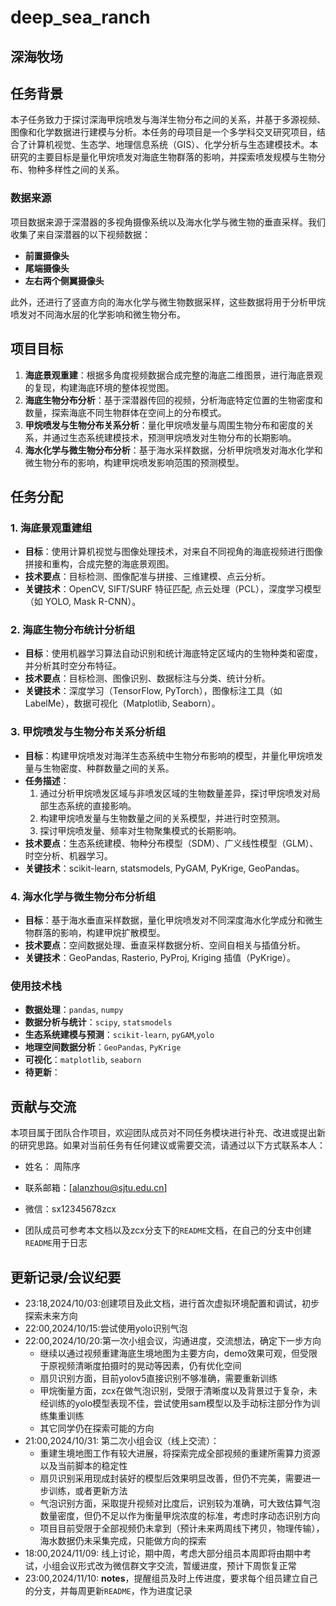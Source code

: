 # deep_sea_ranch
## 深海牧场

## 任务背景

本子任务致力于探讨深海甲烷喷发与海洋生物分布之间的关系，并基于多源视频、图像和化学数据进行建模与分析。本任务的母项目是一个多学科交叉研究项目，结合了计算机视觉、生态学、地理信息系统（GIS）、化学分析与生态建模技术。本研究的主要目标是量化甲烷喷发对海底生物群落的影响，并探索喷发规模与生物分布、物种多样性之间的关系。

### 数据来源

项目数据来源于深潜器的多视角摄像系统以及海水化学与微生物的垂直采样。我们收集了来自深潜器的以下视频数据：

- **前置摄像头**
- **尾端摄像头**
- **左右两个侧翼摄像头**

此外，还进行了竖直方向的海水化学与微生物数据采样，这些数据将用于分析甲烷喷发对不同海水层的化学影响和微生物分布。

## 项目目标

1. **海底景观重建**：根据多角度视频数据合成完整的海底二维图景，进行海底景观的复现，构建海底环境的整体视觉图。
2. **海底生物分布分析**：基于深潜器传回的视频，分析海底特定位置的生物密度和数量，探索海底不同生物群体在空间上的分布模式。
3. **甲烷喷发与生物分布关系分析**：量化甲烷喷发量与周围生物分布和密度的关系，并通过生态系统建模技术，预测甲烷喷发对生物分布的长期影响。
4. **海水化学与微生物分布分析**：基于海水采样数据，分析甲烷喷发对海水化学和微生物分布的影响，构建甲烷喷发影响范围的预测模型。

## 任务分配

### 1. 海底景观重建组

- **目标**：使用计算机视觉与图像处理技术，对来自不同视角的海底视频进行图像拼接和重构，合成完整的海底景观图。
- **技术要点**：目标检测、图像配准与拼接、三维建模、点云分析。
- **关键技术**：OpenCV, SIFT/SURF 特征匹配, 点云处理（PCL），深度学习模型（如 YOLO, Mask R-CNN）。

### 2. 海底生物分布统计分析组

- **目标**：使用机器学习算法自动识别和统计海底特定区域内的生物种类和密度，并分析其时空分布特征。
- **技术要点**：目标检测、图像识别、数据标注与分类、统计分析。
- **关键技术**：深度学习（TensorFlow, PyTorch），图像标注工具（如 LabelMe），数据可视化（Matplotlib, Seaborn）。

### 3. 甲烷喷发与生物分布关系分析组

- **目标**：构建甲烷喷发对海洋生态系统中生物分布影响的模型，并量化甲烷喷发量与生物密度、种群数量之间的关系。
- **任务描述**：
  1. 通过分析甲烷喷发区域与非喷发区域的生物数量差异，探讨甲烷喷发对局部生态系统的直接影响。
  2. 构建甲烷喷发量与生物数量之间的关系模型，并进行时空预测。
  3. 探讨甲烷喷发量、频率对生物聚集模式的长期影响。
- **技术要点**：生态系统建模、物种分布模型（SDM）、广义线性模型（GLM）、时空分析、机器学习。
- **关键技术**：scikit-learn, statsmodels, PyGAM, PyKrige, GeoPandas。

### 4. 海水化学与微生物分布分析组

- **目标**：基于海水垂直采样数据，量化甲烷喷发对不同深度海水化学成分和微生物群落的影响，构建甲烷扩散模型。
- **技术要点**：空间数据处理、垂直采样数据分析、空间自相关与插值分析。
- **关键技术**：GeoPandas, Rasterio, PyProj, Kriging 插值（PyKrige）。

### 使用技术栈

- **数据处理**：`pandas`, `numpy`
- **数据分析与统计**：`scipy`, `statsmodels`
- **生态系统建模与预测**：`scikit-learn`, `pyGAM`,`yolo`
- **地理空间数据分析**：`GeoPandas`, `PyKrige`
- **可视化**：`matplotlib`, `seaborn`
- **待更新**：

## 贡献与交流

本项目属于团队合作项目，欢迎团队成员对不同任务模块进行补充、改进或提出新的研究思路。如果对当前任务有任何建议或需要交流，请通过以下方式联系本人：

- 姓名： 周陈序
- 联系邮箱：[alanzhou@sjtu.edu.cn]
- 微信：sx12345678zcx

- 团队成员可参考本文档以及zcx分支下的`README`文档，在自己的分支中创建`README`用于日志

## 更新记录/会议纪要

- 23:18,2024/10/03:创建项目及此文档，进行首次虚拟环境配置和调试，初步探索未来方向
- 22:00,2024/10/15:尝试使用yolo识别气泡
- 22:00,2024/10/20:第一次小组会议，沟通进度，交流想法，确定下一步方向
  - 继续以通过视频重建海底生境地图为主要方向，demo效果可观，但受限于原视频清晰度拍摄时的晃动等因素，仍有优化空间
  - 扇贝识别方面，目前yolov5直接识别不够准确，需要重新训练
  - 甲烷衡量方面，zcx在做气泡识别，受限于清晰度以及背景过于复杂，未经训练的yolo模型表现不佳，尝试使用sam模型以及手动标注部分作为训练集重训练
  - 其它同学仍在探索可能的方向
- 21:00,2024/10/31: 第二次小组会议（线上交流）：
  - 重建生境地图工作有较大进展，将探索完成全部视频的重建所需算力资源以及当前脚本的稳定性
  - 扇贝识别采用现成封装好的模型后效果明显改善，但仍不完美，需要进一步训练，或者更新方法
  - 气泡识别方面，采取提升视频对比度后，识别较为准确，可大致估算气泡数量密度，但仍不足以作为衡量甲烷浓度的标准，考虑时序动态识别方向
  - 项目目前受限于全部视频仍未拿到（预计未来两周线下拷贝，物理传输），海水数据仍未采集完成，只能做方向的探索
- 18:00,2024/11/09: 线上讨论，期中周，考虑大部分组员本周即将由期中考试，小组会议形式改为微信群文字交流，暂缓进度，预计下周恢复正常
- 23:00,2024/11/10: **notes**，提醒组员及时上传进度，要求每个组员建立自己的分支，并每周更新`README`，作为进度记录
